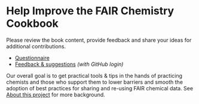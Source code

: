 # Help Improve the FAIR Chemistry Cookbook

Please review the book content, provide feedback and share your ideas for additional contributions. 
* [Questionnaire](https://forms.gle/mnPiXpnWwf7928wi9) 
* [Feedback & suggestions](https://github.com/IUPAC/WFChemCookbook/issues/new/choose) *(with GitHub login)* 

Our overall goal is to get practical tools & tips in the hands of practicing chemists and those who support them to 
lower barriers and smooth the adoption of best practices for sharing and re-using FAIR chemical data. 
See [About this project](https://iupac.github.io/WFChemCookbook/about.html) for more background. 
